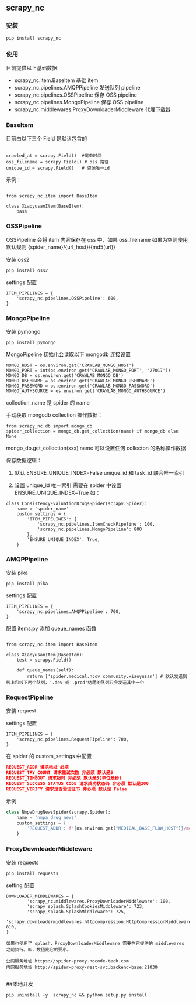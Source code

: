 ## scrapy_nc

### 安装

```
pip install scrapy_nc
```

### 使用

目前提供以下基础数据:

- scrapy_nc.item.BaseItem 基础 item
- scrapy_nc.pipelines.AMQPPipeline 发送队列 pipeline
- scrapy_nc.pipelines.OSSPipeline 保存 OSS pipeline
- scrapy_nc.pipelines.MongoPipeline 保存 OSS pipeline
  <!-- - scrapy_nc.pipelines.RedisDuplicatesPipeline Redis 去重 Pipeline -->
- scrapy_nc.middlewares.ProxyDownloaderMiddleware 代理下载器


### BaseItem

目前由以下三个 Field 是默认包含的

```

crawled_at = scrapy.Field()  #爬虫时间
oss_filename = scrapy.Field() # oss 路径
unique_id = scrapy.Field()   # 资源唯一id
```

示例：

```

from scrapy_nc.item import BaseItem

class XiaoyusanItem(BaseItem):
    pass
```

### OSSPipeline

OSSPipeline 会将 item 内容保存在 oss 中，如果 oss_filename 如果为空则使用默认规则 {spider_name}/{url_host}/{md5(url)}

安装 oss2

```
pip install oss2
```

settings 配置

```
ITEM_PIPELINES = {
    'scrapy_nc.pipelines.OSSPipeline': 600,
}
```

### MongoPipeline

安装 pymongo

```
pip install pymongo
```

MongoPipeline 初始化会读取以下  mongodb 连接设置

```
MONGO_HOST = os.environ.get('CRAWLAB_MONGO_HOST')
MONGO_PORT = int(os.environ.get('CRAWLAB_MONGO_PORT', '27017'))
MONGO_DB = os.environ.get('CRAWLAB_MONGO_DB')
MONGO_USERNAME = os.environ.get('CRAWLAB_MONGO_USERNAME')
MONGO_PASSWORD = os.environ.get('CRAWLAB_MONGO_PASSWORD')
MONGO_AUTHSOURCE = os.environ.get('CRAWLAB_MONGO_AUTHSOURCE')
```

collection_name 是 spider 的 name

手动获取 mongodb collection 操作数据：

```
from scrapy_nc.db import mongo_db
spider_collection = mongo_db.get_collection(name) if mongo_db else None
```

mongo_db.get_collection(xxx) name 可以设置任何 collecton 的名称操作数据

保存数据逻辑：

1. 默认 ENSURE_UNIQUE_INDEX=False unique_id 和 task_id 联合唯一索引

2. 设置 unique_id 唯一索引 需要在 spider 中设置 ENSURE_UNIQUE_INDEX=True 如：
```
class ConsistencyEvaluationDrugsSpider(scrapy.Spider):
    name = 'spider_name'
    custom_settings = {
        'ITEM_PIPELINES': {
            'scrapy_nc.pipelines.ItemCheckPipeline': 100,
            'scrapy_nc.pipelines.MongoPipeline': 800
        },
        'ENSURE_UNIQUE_INDEX': True,
    }
```


### AMQPPipeline

安装 pika

```
pip install pika
```

settings 配置

```
ITEM_PIPELINES = {
    'scrapy_nc.pipelines.AMQPPipeline': 700,
}
```

配置 items.py 添加 queue_names 函数

```

from scrapy_nc.item import BaseItem

class XiaoyusanItem(BaseItem):
    test = scrapy.Field()

    def queue_names(self):
        return ['spider.medical.ncov_community.xiaoyusan'] # 默认发送到线上和线下两个队列，'.dev'或'.prod'结尾的队列只会发送其中一个

```

### RequestPipeline

安装 request


settings 配置

```
ITEM_PIPELINES = {
    'scrapy_nc.pipelines.RequestPipeline': 700,
}
```

在 spider 的 custom_settings 中配置

```json
REQUEST_ADDR 请求地址 必须
REQUEST_TRY_COUNT 请求重试次数 非必须 默认是5
REQUEST_TIMEOUT 请求超时 非必须 默认是5(单位是秒)
REQUEST_SUCCESS_STATUS_CODE 请求成功状态码 非必须 默认是200
REQUEST_VERIFY 请求是否验证证书 非必须 默认是 False
```

示例
```python
class NmpaDrugNewsSpider(scrapy.Spider):
    name = 'nmpa_drug_news'
    custom_settings = {
        'REQUEST_ADDR': f'{os.environ.get("MEDICAL_BASE_FLOW_HOST")}/medicalbase/flow/cfdaDrugNews',
    }

```


### ProxyDownloaderMiddleware

安装 requests

```
pip install requests
```

setting 配置

```
DOWNLOADER_MIDDLEWARES = {
        'scrapy_nc.middlewares.ProxyDownloaderMiddleware': 100,
        'scrapy_splash.SplashCookiesMiddleware': 723,
        'scrapy_splash.SplashMiddleware': 725,
        'scrapy.downloadermiddlewares.httpcompression.HttpCompressionMiddleware': 810,
}

如果也使用了 splash，ProxyDownloaderMiddleware 需要在它提供的 middlewares 之前执行。即，数值比它的要小。

公网服务地址 https://spider-proxy.nocode-tech.com
内网服务地址 http://spider-proxy-rest-svc.backend-base:21030


```

##本地开发

```
pip uninstall -y  scrapy_nc && python setup.py install
```